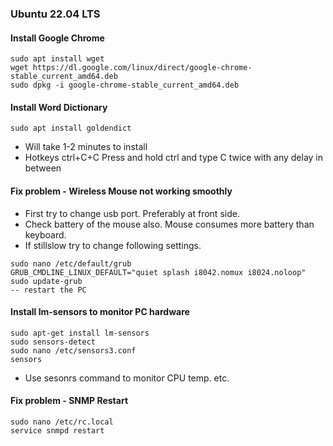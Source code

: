 ### Ubuntu 22.04 LTS

####  Install Google Chrome
```
sudo apt install wget
wget https://dl.google.com/linux/direct/google-chrome-stable_current_amd64.deb
sudo dpkg -i google-chrome-stable_current_amd64.deb 
```

#### Install Word Dictionary
```
sudo apt install goldendict
```
- Will take 1-2 minutes to install
- Hotkeys ctrl+C+C  Press and hold ctrl and type C twice with any delay in between

#### Fix problem - Wireless Mouse not working smoothly
- First try to change usb port. Preferably at front side.
- Check battery of the mouse also. Mouse consumes more battery than keyboard.
- If stillslow try to change following settings.
```
sudo nano /etc/default/grub
GRUB_CMDLINE_LINUX_DEFAULT="quiet splash i8042.nomux i8024.noloop"
sudo update-grub
-- restart the PC
```

#### Install lm-sensors to monitor PC hardware
```
sudo apt-get install lm-sensors
sudo sensors-detect
sudo nano /etc/sensors3.conf
sensors
```
- Use sesonrs command to monitor CPU temp. etc.



#### Fix problem - SNMP Restart
```
sudo nano /etc/rc.local
service snmpd restart
```




